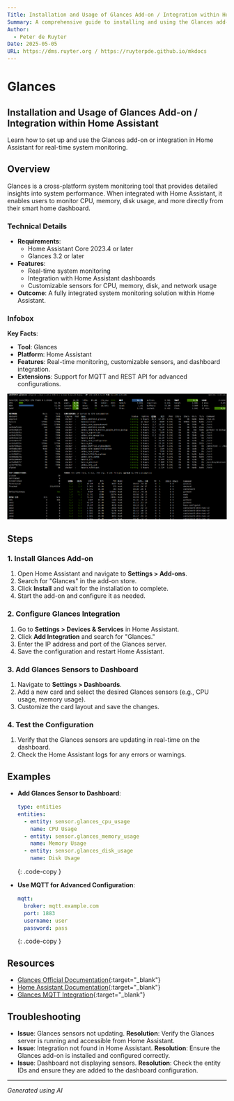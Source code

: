 ```yaml
---
Title: Installation and Usage of Glances Add-on / Integration within Home Assistant
Summary: A comprehensive guide to installing and using the Glances add-on or integration within Home Assistant for system monitoring.
Author:
  - Peter de Ruyter
Date: 2025-05-05
URL: https://dms.ruyter.org / https://ruyterpde.github.io/mkdocs
---
```


# Glances

## Installation and Usage of Glances Add-on / Integration within Home Assistant
   Learn how to set up and use the Glances add-on or integration in Home Assistant for real-time system monitoring.

## Overview
   Glances is a cross-platform system monitoring tool that provides detailed insights into system performance. When integrated with Home Assistant, it enables users to monitor CPU, memory, disk usage, and more directly from their smart home dashboard.

### Technical Details
   - **Requirements**:
     - Home Assistant Core 2023.4 or later
     - Glances 3.2 or later
   - **Features**:
     - Real-time system monitoring
     - Integration with Home Assistant dashboards
     - Customizable sensors for CPU, memory, disk, and network usage
   - **Outcome**: A fully integrated system monitoring solution within Home Assistant.

### Infobox
   **Key Facts**:
   - **Tool**: Glances
   - **Platform**: Home Assistant
   - **Features**: Real-time monitoring, customizable sensors, and dashboard integration.
   - **Extensions**: Support for MQTT and REST API for advanced configurations.

![glances](../../../assets/images/glances_sample.png)

## Steps

### 1. Install Glances Add-on
   1. Open Home Assistant and navigate to **Settings > Add-ons**.
   2. Search for "Glances" in the add-on store.
   3. Click **Install** and wait for the installation to complete.
   4. Start the add-on and configure it as needed.

### 2. Configure Glances Integration
   1. Go to **Settings > Devices & Services** in Home Assistant.
   2. Click **Add Integration** and search for "Glances."
   3. Enter the IP address and port of the Glances server.
   4. Save the configuration and restart Home Assistant.

### 3. Add Glances Sensors to Dashboard
   1. Navigate to **Settings > Dashboards**.
   2. Add a new card and select the desired Glances sensors (e.g., CPU usage, memory usage).
   3. Customize the card layout and save the changes.

### 4. Test the Configuration
   1. Verify that the Glances sensors are updating in real-time on the dashboard.
   2. Check the Home Assistant logs for any errors or warnings.

## Examples
   - **Add Glances Sensor to Dashboard**:
     ```yaml
     type: entities
     entities:
       - entity: sensor.glances_cpu_usage
         name: CPU Usage
       - entity: sensor.glances_memory_usage
         name: Memory Usage
       - entity: sensor.glances_disk_usage
         name: Disk Usage
     ```
     {: .code-copy }

   - **Use MQTT for Advanced Configuration**:
     ```yaml
     mqtt:
       broker: mqtt.example.com
       port: 1883
       username: user
       password: pass
     ```
     {: .code-copy }

## Resources
   - [Glances Official Documentation](https://nicolargo.github.io/glances/){:target="_blank"}
   - [Home Assistant Documentation](https://www.home-assistant.io/){:target="_blank"}
   - [Glances MQTT Integration](https://nicolargo.github.io/glances/mqtt.html){:target="_blank"}

## Troubleshooting
   - **Issue**: Glances sensors not updating.
     **Resolution**: Verify the Glances server is running and accessible from Home Assistant.
   - **Issue**: Integration not found in Home Assistant.
     **Resolution**: Ensure the Glances add-on is installed and configured correctly.
   - **Issue**: Dashboard not displaying sensors.
     **Resolution**: Check the entity IDs and ensure they are added to the dashboard configuration.

---

*Generated using AI*     